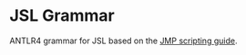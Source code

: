# JSL Grammar
ANTLR4 grammar for JSL based on the [JMP scripting guide](https://support.sas.com/documentation/onlinedoc/jmp/15/Scripting-Guide.pdf).

